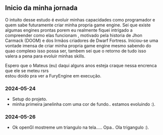 
## Inicio da minha jornada 
O intuito desse estudo é evoluir minhas capacidades como programador e quem sabe futuramente criar minha propria game engine.
Sei que existe algumas engines prontas porem eu realmente fiquei intrigado a compreender como elas funcionam , motivado pela historia de Jhon Carmack (DOOM) e dos Irmãos criadores de Dwarf Fortress.
Iniciou-se uma vontade imensa de criar minha propria game engine mesmo sabendo do quao complexo isso possa ser, tambem sei que o retorno de tudo isso valera a pena para evoluir minhas skills.

Espero que o Mateus (eu) daqui alguns anos esteja craque nessa encrenca que ele se meteu rsrs <br>
estou doido pra ver a FuryEngine em execução.


### 2024-05-24

- Setup do projeto.
- minha primeira janelinha com uma cor de fundo.. estamos evoluindo :).

### 2024-05-26

- Ok openGl mostreme um triangulo na tela..... Opa.. Ola trigangulo :).